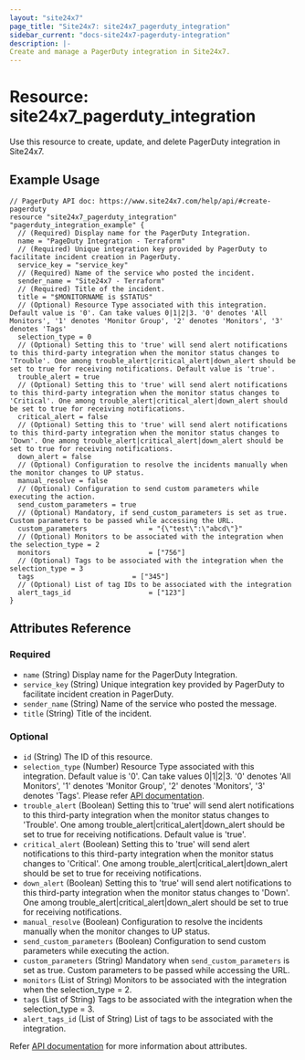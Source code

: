 ```yaml
---
layout: "site24x7"
page_title: "Site24x7: site24x7_pagerduty_integration"
sidebar_current: "docs-site24x7-pagerduty-integration"
description: |-
Create and manage a PagerDuty integration in Site24x7.
---
```


# Resource: site24x7\_pagerduty\_integration

Use this resource to create, update, and delete PagerDuty integration in Site24x7.

## Example Usage

```hcl
// PagerDuty API doc: https://www.site24x7.com/help/api/#create-pagerduty
resource "site24x7_pagerduty_integration" "pagerduty_integration_example" {
  // (Required) Display name for the PagerDuty Integration.
  name = "PageDuty Integration - Terraform"
  // (Required) Unique integration key provided by PagerDuty to facilitate incident creation in PagerDuty.
  service_key = "service_key"
  // (Required) Name of the service who posted the incident.
  sender_name = "Site24x7 - Terraform"
  // (Required) Title of the incident.
  title = "$MONITORNAME is $STATUS"
  // (Optional) Resource Type associated with this integration. Default value is '0'. Can take values 0|1|2|3. '0' denotes 'All Monitors', '1' denotes 'Monitor Group', '2' denotes 'Monitors', '3' denotes 'Tags'
  selection_type = 0
  // (Optional) Setting this to 'true' will send alert notifications to this third-party integration when the monitor status changes to 'Trouble'. One among trouble_alert|critical_alert|down_alert should be set to true for receiving notifications. Default value is 'true'.
  trouble_alert = true
  // (Optional) Setting this to 'true' will send alert notifications to this third-party integration when the monitor status changes to 'Critical'. One among trouble_alert|critical_alert|down_alert should be set to true for receiving notifications.
  critical_alert = false
  // (Optional) Setting this to 'true' will send alert notifications to this third-party integration when the monitor status changes to 'Down'. One among trouble_alert|critical_alert|down_alert should be set to true for receiving notifications.
  down_alert = false
  // (Optional) Configuration to resolve the incidents manually when the monitor changes to UP status.
  manual_resolve = false
  // (Optional) Configuration to send custom parameters while executing the action.
  send_custom_parameters = true
  // (Optional) Mandatory, if send_custom_parameters is set as true. Custom parameters to be passed while accessing the URL.
  custom_parameters               = "{\"test\":\"abcd\"}"
  // (Optional) Monitors to be associated with the integration when the selection_type = 2
  monitors                        = ["756"]
  // (Optional) Tags to be associated with the integration when the selection_type = 3
  tags                        = ["345"]
  // (Optional) List of tag IDs to be associated with the integration
  alert_tags_id                   = ["123"]
}
```

## Attributes Reference


### Required

* `name` (String) Display name for the PagerDuty Integration.
* `service_key` (String) Unique integration key provided by PagerDuty to facilitate incident creation in PagerDuty.
* `sender_name` (String) Name of the service who posted the message.
* `title` (String) Title of the incident.


### Optional

* `id` (String) The ID of this resource.
* `selection_type` (Number) Resource Type associated with this integration. Default value is '0'. Can take values 0|1|2|3. '0' denotes 'All Monitors', '1' denotes 'Monitor Group', '2' denotes 'Monitors', '3' denotes 'Tags'. Please refer [API documentation](https://www.site24x7.com/help/api/#resource_type_constants).
* `trouble_alert` (Boolean) Setting this to 'true' will send alert notifications to this third-party integration when the monitor status changes to 'Trouble'. One among trouble_alert|critical_alert|down_alert should be set to true for receiving notifications.  Default value is 'true'.
* `critical_alert` (Boolean) Setting this to 'true' will send alert notifications to this third-party integration when the monitor status changes to 'Critical'. One among trouble_alert|critical_alert|down_alert should be set to true for receiving notifications.
* `down_alert` (Boolean) Setting this to 'true' will send alert notifications to this third-party integration when the monitor status changes to 'Down'. One among trouble_alert|critical_alert|down_alert should be set to true for receiving notifications.
* `manual_resolve` (Boolean) Configuration to resolve the incidents manually when the monitor changes to UP status.
* `send_custom_parameters` (Boolean) Configuration to send custom parameters while executing the action.
* `custom_parameters` (String) Mandatory when `send_custom_parameters` is set as true. Custom parameters to be passed while accessing the URL.
* `monitors` (List of String) Monitors to be associated with the integration when the selection_type = 2.
* `tags` (List of String) Tags to be associated with the integration when the selection_type = 3.
* `alert_tags_id` (List of String) List of tags to be associated with the integration.

Refer [API documentation](https://www.site24x7.com/help/api/#create-pagerduty) for more information about attributes.


